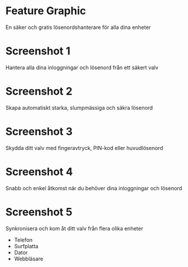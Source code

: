 # Feature Graphic

En säker och gratis lösenordshanterare för alla dina enheter

# Screenshot 1

Hantera alla dina inloggningar och lösenord från ett säkert valv

# Screenshot 2

Skapa automatiskt starka, slumpmässiga och säkra lösenord

# Screenshot 3

Skydda ditt valv med fingeravtryck, PIN-kod eller huvudlösenord

# Screenshot 4

Snabb och enkel åtkomst när du behöver dina inloggningar och lösenord

# Screenshot 5

Synkronisera och kom åt ditt valv från flera olika enheter

- Telefon
- Surfplatta
- Dator
- Webbläsare
